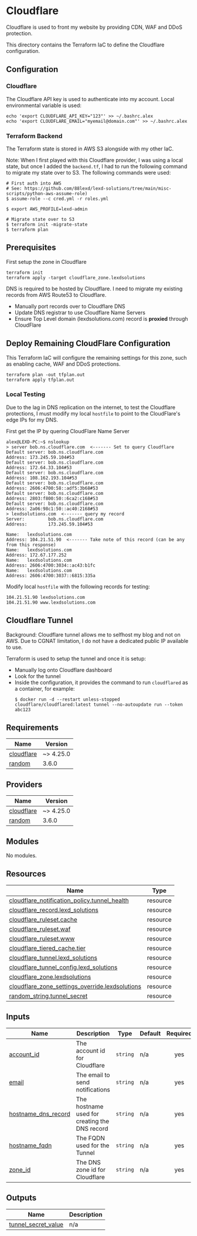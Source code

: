 # Cloudflare
Cloudflare is used to front my website by providing CDN, WAF and DDoS protection.

This directory contains the Terraform IaC to define the Cloudflare configuration.

## Configuration
### Cloudflare
The Cloudflare API key is used to authenticate into my account. Local environmental variable is used:
```
echo 'export CLOUDFLARE_API_KEY="123"' >> ~/.bashrc.alex
echo 'export CLOUDFLARE_EMAIL="myemail@domain.com"' >> ~/.bashrc.alex
```

### Terraform Backend
The Terraform state is stored in AWS S3 alongside with my other IaC.

Note: When I first played with this Cloudflare provider, I was using a local state, but once I added the `backend.tf`, I had to run the following command to migrate my state over to S3. The following commands were used:

```shell
# First auth into AWS
# See: https://github.com/88lexd/lexd-solutions/tree/main/misc-scripts/python-aws-assume-role)
$ assume-role --c cred.yml -r roles.yml

$ export AWS_PROFILE=lexd-admin

# Migrate state over to S3
$ terraform init -migrate-state
$ terraform plan
```

## Prerequisites
First setup the zone in Cloudflare
```
terraform init
terraform apply -target cloudflare_zone.lexdsolutions
```

DNS is required to be hosted by Cloudflare. I need to migrate my existing records from AWS Route53 to Cloudflare.

 - Manually port records over to Cloudflare DNS
 - Update DNS registrar to use Cloudflare Name Servers
 - Ensure Top Level domain (lexdsolutions.com) record is **proxied** through CloudFlare

## Deploy Remaining CloudFlare Configuration
This Terraform IaC will configure the remaining settings for this zone, such as enabling cache, WAF and DDoS protections.

```
terraform plan -out tfplan.out
terraform apply tfplan.out
```

### Local Testing
Due to the lag in DNS replication on the internet, to test the Cloudflare protections, I must modify my local `hostfile` to point to the CloudFlare's edge IPs for my DNS.

First get the IP by quering CloudFlare Name Server
```
alex@LEXD-PC:~$ nslookup
> server bob.ns.cloudflare.com  <------- Set to query Cloudflare
Default server: bob.ns.cloudflare.com
Address: 173.245.59.104#53
Default server: bob.ns.cloudflare.com
Address: 172.64.33.104#53
Default server: bob.ns.cloudflare.com
Address: 108.162.193.104#53
Default server: bob.ns.cloudflare.com
Address: 2606:4700:58::adf5:3b68#53
Default server: bob.ns.cloudflare.com
Address: 2803:f800:50::6ca2:c168#53
Default server: bob.ns.cloudflare.com
Address: 2a06:98c1:50::ac40:2168#53
> lexdsolutions.com  <------- query my record
Server:         bob.ns.cloudflare.com
Address:        173.245.59.104#53

Name:   lexdsolutions.com
Address: 104.21.51.90  <------- Take note of this record (can be any from this response)
Name:   lexdsolutions.com
Address: 172.67.177.252
Name:   lexdsolutions.com
Address: 2606:4700:3034::ac43:b1fc
Name:   lexdsolutions.com
Address: 2606:4700:3037::6815:335a
```

Modify local `hostfile` with the following records for testing:
```
104.21.51.90 lexdsolutions.com
104.21.51.90 www.lexdsolutions.com
```

## Cloudflare Tunnel
Background: Cloudflare tunnel allows me to selfhost my blog and not on AWS. Due to CGNAT limitation, I do not have a dedicated public IP available to use.

Terraform is used to setup the tunnel and once it is setup:
 - Manually log onto Cloudflare dashboard
 - Look for the tunnel
 - Inside the configuration, it provides the command to run `cloudflared` as a container, for example:
    ```
    $ docker run -d --restart unless-stopped cloudflare/cloudflared:latest tunnel --no-autoupdate run --token abc123
    ```

<!-- BEGIN_TF_DOCS -->
## Requirements

| Name | Version |
|------|---------|
| <a name="requirement_cloudflare"></a> [cloudflare](#requirement\_cloudflare) | ~> 4.25.0 |
| <a name="requirement_random"></a> [random](#requirement\_random) | 3.6.0 |

## Providers

| Name | Version |
|------|---------|
| <a name="provider_cloudflare"></a> [cloudflare](#provider\_cloudflare) | ~> 4.25.0 |
| <a name="provider_random"></a> [random](#provider\_random) | 3.6.0 |

## Modules

No modules.

## Resources

| Name | Type |
|------|------|
| [cloudflare_notification_policy.tunnel_health](https://registry.terraform.io/providers/cloudflare/cloudflare/latest/docs/resources/notification_policy) | resource |
| [cloudflare_record.lexd_solutions](https://registry.terraform.io/providers/cloudflare/cloudflare/latest/docs/resources/record) | resource |
| [cloudflare_ruleset.cache](https://registry.terraform.io/providers/cloudflare/cloudflare/latest/docs/resources/ruleset) | resource |
| [cloudflare_ruleset.waf](https://registry.terraform.io/providers/cloudflare/cloudflare/latest/docs/resources/ruleset) | resource |
| [cloudflare_ruleset.www](https://registry.terraform.io/providers/cloudflare/cloudflare/latest/docs/resources/ruleset) | resource |
| [cloudflare_tiered_cache.tier](https://registry.terraform.io/providers/cloudflare/cloudflare/latest/docs/resources/tiered_cache) | resource |
| [cloudflare_tunnel.lexd_solutions](https://registry.terraform.io/providers/cloudflare/cloudflare/latest/docs/resources/tunnel) | resource |
| [cloudflare_tunnel_config.lexd_solutions](https://registry.terraform.io/providers/cloudflare/cloudflare/latest/docs/resources/tunnel_config) | resource |
| [cloudflare_zone.lexdsolutions](https://registry.terraform.io/providers/cloudflare/cloudflare/latest/docs/resources/zone) | resource |
| [cloudflare_zone_settings_override.lexdsolutions](https://registry.terraform.io/providers/cloudflare/cloudflare/latest/docs/resources/zone_settings_override) | resource |
| [random_string.tunnel_secret](https://registry.terraform.io/providers/hashicorp/random/3.6.0/docs/resources/string) | resource |

## Inputs

| Name | Description | Type | Default | Required |
|------|-------------|------|---------|:--------:|
| <a name="input_account_id"></a> [account\_id](#input\_account\_id) | The account id for Cloudflare | `string` | n/a | yes |
| <a name="input_email"></a> [email](#input\_email) | The email to send notifications | `string` | n/a | yes |
| <a name="input_hostname_dns_record"></a> [hostname\_dns\_record](#input\_hostname\_dns\_record) | The hostname used for creating the DNS record | `string` | n/a | yes |
| <a name="input_hostname_fqdn"></a> [hostname\_fqdn](#input\_hostname\_fqdn) | The FQDN used for the Tunnel | `string` | n/a | yes |
| <a name="input_zone_id"></a> [zone\_id](#input\_zone\_id) | The DNS zone id for Cloudflare | `string` | n/a | yes |

## Outputs

| Name | Description |
|------|-------------|
| <a name="output_tunnel_secret_value"></a> [tunnel\_secret\_value](#output\_tunnel\_secret\_value) | n/a |
<!-- END_TF_DOCS -->